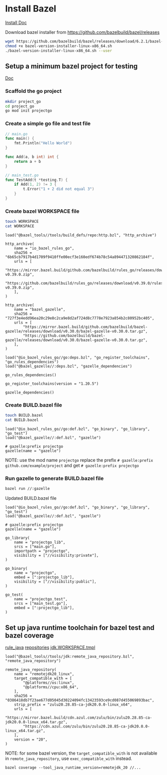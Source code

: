 # Install Bazel

[Install Doc](https://bazel.build/install/ubuntu?hl=en)

Download bazel installer from https://github.com/bazelbuild/bazel/releases
```bash
wget https://github.com/bazelbuild/bazel/releases/download/6.2.1/bazel-6.2.1-installer-linux-x86_64.sh
chmod +x bazel-version-installer-linux-x86_64.sh
./bazel-version-installer-linux-x86_64.sh --user
```

## Setup a minimum bazel project for testing

[Doc](https://github.com/bazelbuild/rules_go)

### Scaffold the go project
```bash
mkdir project_go
cd project_go
go mod init projectgo
```

### Create a simple go file and test file
```go
// main.go
func main() {
    fmt.Println("Hello World")
}

func Add(a, b int) int {
    return a + b
}

// main_test.go
func TestAdd(t *testing.T) {
    if Add(1, 2) != 3 {
        t.Error("1 + 2 did not equal 3")
    }
}
```

### Create bazel WORKSPACE file
```bash
touch WORKSPACE
cat WORKSPACE
```

```bazel
load("@bazel_tools//tools/build_defs/repo:http.bzl", "http_archive")

http_archive(
    name = "io_bazel_rules_go",
    sha256 = "6b65cb7917b4d1709f9410ffe00ecf3e160edf674b78c54a894471320862184f",
    urls = [
        "https://mirror.bazel.build/github.com/bazelbuild/rules_go/releases/download/v0.39.0/rules_go-v0.39.0.zip",
        "https://github.com/bazelbuild/rules_go/releases/download/v0.39.0/rules_go-v0.39.0.zip",
    ],
)

http_archive(
    name = "bazel_gazelle",
    sha256 = "727f3e4edd96ea20c29e8c2ca9e8d2af724d8c7778e7923a854b2c80952bc405",
    urls = [
        "https://mirror.bazel.build/github.com/bazelbuild/bazel-gazelle/releases/download/v0.30.0/bazel-gazelle-v0.30.0.tar.gz",
        "https://github.com/bazelbuild/bazel-gazelle/releases/download/v0.30.0/bazel-gazelle-v0.30.0.tar.gz",
    ],
)

load("@io_bazel_rules_go//go:deps.bzl", "go_register_toolchains", "go_rules_dependencies")
load("@bazel_gazelle//:deps.bzl", "gazelle_dependencies")

go_rules_dependencies()

go_register_toolchains(version = "1.20.5")

gazelle_dependencies()
```

### Create BUILD.bazel file
```bash
touch BUILD.bazel
cat BUILD.bazel
```

```bazel
load("@io_bazel_rules_go//go:def.bzl", "go_binary", "go_library", "go_test")
load("@bazel_gazelle//:def.bzl", "gazelle")

# gazelle:prefix projectgo
gazelle(name = "gazelle")
```

NOTE: use the mod name `projectgo` replace the prefix `# gazelle:prefix github.com/example/project` and get `# gazelle:prefix projectgo`

### Run gazelle to generate BUILD.bazel file
```bash
bazel run //:gazelle
```

Updated BUILD.bazel file
```bazel
load("@io_bazel_rules_go//go:def.bzl", "go_binary", "go_library", "go_test")
load("@bazel_gazelle//:def.bzl", "gazelle")

# gazelle:prefix projectgo
gazelle(name = "gazelle")

go_library(
    name = "projectgo_lib",
    srcs = ["main.go"],
    importpath = "projectgo",
    visibility = ["//visibility:private"],
)

go_binary(
    name = "projectgo",
    embed = [":projectgo_lib"],
    visibility = ["//visibility:public"],
)

go_test(
    name = "projectgo_test",
    srcs = ["main_test.go"],
    embed = [":projectgo_lib"],
)
```

## Set up java runtime toolchain for bazel test and bazel coverage

[rule_java](https://github.com/bazelbuild/rules_java)
[repositories](https://github.com/bazelbuild/rules_java/blob/master/java/repositories.bzl)
[jdk.WORKSPACE.tmpl](https://github.com/bazelbuild/bazel/blob/6.2.1/src/main/java/com/google/devtools/build/lib/bazel/rules/java/jdk.WORKSPACE.tmpl)

```
load("@bazel_tools//tools/jdk:remote_java_repository.bzl", "remote_java_repository")

remote_java_repository(
    name = "remotejdk20_linux",
    target_compatible_with = [
        "@platforms//os:linux",
        "@platforms//cpu:x86_64",
    ],
    sha256 = "0386418db7f23ae677d05045d30224094fc13423593ce9cd087d455069893bac",
    strip_prefix = "zulu20.28.85-ca-jdk20.0.0-linux_x64",
    urls = [
        "https://mirror.bazel.build/cdn.azul.com/zulu/bin/zulu20.28.85-ca-jdk20.0.0-linux_x64.tar.gz",
        "https://cdn.azul.com/zulu/bin/zulu20.28.85-ca-jdk20.0.0-linux_x64.tar.gz",
    ],
    version = "20",
)
```

NOTE: for some bazel version, the `target_compatible_with` is not available in `remote_java_repository`, use `exec_compatible_with` instead.

```
bazel coverage --tool_java_runtime_version=remotejdk_20 //...
```